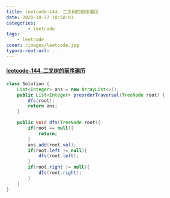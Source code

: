 ```yaml
---
title: leetcode-144. 二叉树的前序遍历
date: 2020-10-27 10:50:01
categories: 
		- leetcode
tags: 
	- leetcode
cover: /images/leetcode.jpg
typora-root-url: ..
---
```


#### [leetcode-144. 二叉树的前序遍历](https://leetcode-cn.com/problems/binary-tree-preorder-traversal/)

```java
class Solution {
    List<Integer> ans = new ArrayList<>();
    public List<Integer> preorderTraversal(TreeNode root) {
        dfs(root);
        return ans;
    }

    public void dfs(TreeNode root){
        if(root == null){
            return;
        }
        ans.add(root.val);
        if(root.left != null){
            dfs(root.left);
        }
        if(root.right != null){
            dfs(root.right);
        }
    }
}
```

